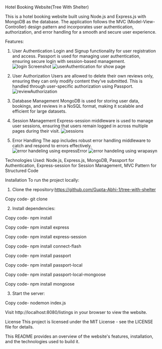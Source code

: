  Hotel Booking Website(Tree With Shelter)
 
This is a hotel booking website built using Node.js and Express.js with MongoDB as the database. The application follows the MVC (Model-View-Controller) design pattern and incorporates user authentication, authorization, and error handling for a smooth and secure user experience.

Features:
1. User Authentication
Login and Signup functionality for user registration and access.
Passport is used for managing user authentication, ensuring secure login with session-based management.
![login Screenshot](https://drive.google.com/file/d/1ZWg_5c3K77XDh4-WZnXtM8y0Ejisg1ja/view?usp=drive_link)
![userAuthentication for show page](https://drive.google.com/file/d/11lJ1S09WScPOi05v4NeAsiE2-G5XY3m3/view?usp=drive_link)

2. User Authorization
Users are allowed to delete their own reviews only, ensuring they can only modify content they’ve submitted.
This is handled through user-specific authorization using Passport.
![reviewAuthorization](https://drive.google.com/file/d/1c4ivl0-cgUCLTMojaddWiUqhNuuStNCi/view?usp=drive_link)

3. Database Management
MongoDB is used for storing user data, bookings, and reviews in a NoSQL format, making it scalable and efficient for large datasets.

4. Session Management
Express-session middleware is used to manage user sessions, ensuring that users remain logged in across multiple pages during their visit.
![sessions](https://drive.google.com/file/d/19pXqrHsBWg_HDz1Wcf60BgdokYYoQEE_/view?usp=drive_link)

5. Error Handling
The app includes robust error handling middleware to catch and respond to errors effectively.
![error handeling using expressError](https://drive.google.com/file/d/1K6j6x5R-sWIm-91MtsZYaUc76ZaZtwiK/view?usp=drive_link)
![error handeling using wrapasyn](https://drive.google.com/file/d/1Lr67rH-6i_5pVIGcKqTatBXPWKwdEuL6/view?usp=drive_link)

Technologies Used:
Node.js,
Express.js,
MongoDB,
Passport for Authentication,
Express-session for Session Management,
MVC Pattern for Structured Code

Installation
To run the project locally:

1. Clone the repository:https://github.com/Gupta-Abhi-1/tree-with-shelter

Copy code-
git clone <repository-url>

2. Install dependencies:

Copy code-
npm install

Copy code-
npm install express

Copy code-
npm install express-session

Copy code-
npm install connect-flash

Copy code-
npm install passport

Copy code-
npm install passport-local

Copy code-
npm install passport-local-mongoose

Copy code-
npm install mongoose

3. Start the server:

Copy code-
nodemon index.js

Visit http://localhost:8080/listings in your browser to view the website.

License
This project is licensed under the MIT License - see the LICENSE file for details.

This README provides an overview of the website's features, installation, and the technologies used to build it.





